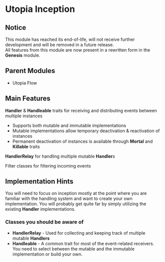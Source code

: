 # Utopia Inception

## Notice
This module has reached its end-of-life, will not receive further development and will be removed in a future release.  
All features from this module are now present in a rewritten form in the **Genesis** module.

## Parent Modules
- Utopia Flow

## Main Features

**Handler** & **Handleable** traits for receiving and distributing events between multiple instances
- Supports both mutable and immutable implementations
- Mutable implementations allow temporary deactivation & reactivation of instances
- Permanent deactivation of instances is available through **Mortal** and **Killable** traits

**HandlerRelay** for handling multiple mutable **Handler**s

Filter classes for filtering incoming events

## Implementation Hints
You will need to focus on inception mostly at the point where you are familiar with the handling system and want to
create your own implementation. You will probably get quite far by simply utilizing the existing **Handler**
implementations.

### Classes you should be aware of
- **HandlerRelay** - Used for collecting and keeping track of multiple mutable **Handlers**
- **Handleable** - A common trait for most of the event-related receivers. You need to select between the mutable and
  the immutable implementation or build your own.
